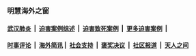 
### 明慧海外之窗

####  [武汉肺炎](indexes/365.md?t=01250600) &nbsp;|&nbsp;  [迫害案例综述](indexes/328.md?t=01250600) &nbsp;|&nbsp; [迫害致死案例](indexes/277.md?t=01250600)  &nbsp;|&nbsp; [更多迫害案例](indexes/81.md?t=01250600)  &nbsp;|&nbsp; 
####  [时事评论](indexes/251.md?t=01250600) &nbsp;|&nbsp; [海外简讯](indexes/245.md?t=01250600)&nbsp;|&nbsp;  [社会支持](indexes/140.md?t=01250600) &nbsp;|&nbsp; [褒奖决议](indexes/282.md?t=01250600) &nbsp;|&nbsp; [社区报道](indexes/91.md?t=01250600)  &nbsp;|&nbsp; [天人之间](indexes/78.md?t=01250600) 

